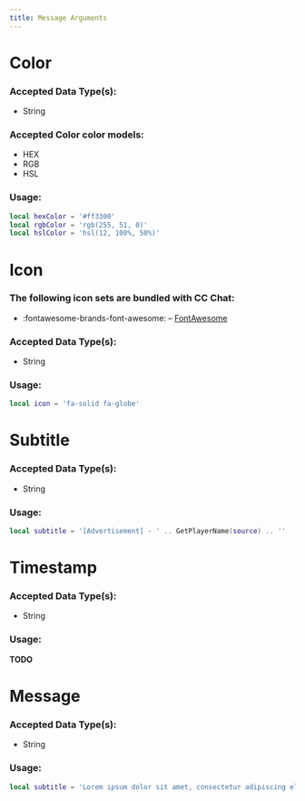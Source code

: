 ```yaml
---
title: Message Arguments
---
```


# Color
### Accepted Data Type(s):
- String
### Accepted Color color models:
- HEX
- RGB
- HSL
### Usage:
```lua
local hexColor = '#ff3300'
local rgbColor = 'rgb(255, 51, 0)'
local hslColor = 'hsl(12, 100%, 50%)'
```

# Icon
### The following icon sets are bundled with CC Chat:
- :fontawesome-brands-font-awesome: – [FontAwesome](https://fontawesome.com/search?m=free)
### Accepted Data Type(s):
- String
### Usage:
```lua
local icon = 'fa-solid fa-globe'
```
# Subtitle
### Accepted Data Type(s):
- String
### Usage:
```lua
local subtitle = '[Advertisement] - ' .. GetPlayerName(source) .. ''
```

# Timestamp
### Accepted Data Type(s):
- String
### Usage:
**TODO**

# Message
### Accepted Data Type(s):
- String
### Usage:
```lua
local subtitle = 'Lorem ipsum dolor sit amet, consectetur adipiscing elit, sed do eiusmod tempor incididunt ut labore et dolore magna aliqua.'
```
